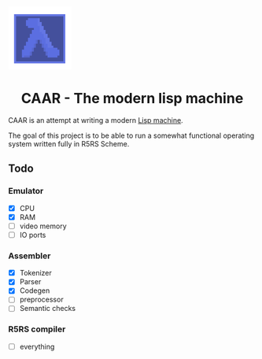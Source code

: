 <img src="assets/logo.png" width="128" height="128"></img>
<h1 align="center">CAAR - The modern lisp machine</h1>

CAAR is an attempt at writing a modern [Lisp machine](https://en.wikipedia.org/wiki/Lisp_machine).

The goal of this project is to be able to run a somewhat functional operating system written fully in R5RS Scheme.

## Todo
### Emulator
- [x] CPU
- [x] RAM
- [ ] video memory
- [ ] IO ports
### Assembler
- [x] Tokenizer
- [x] Parser
- [x] Codegen
- [ ] preprocessor
- [ ] Semantic checks

### R5RS compiler
- [ ] everything

